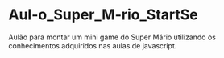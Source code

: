 # Aul-o_Super_M-rio_StartSe
Aulão para montar um mini game do Super Mário utilizando os conhecimentos adquiridos nas aulas de javascript.
